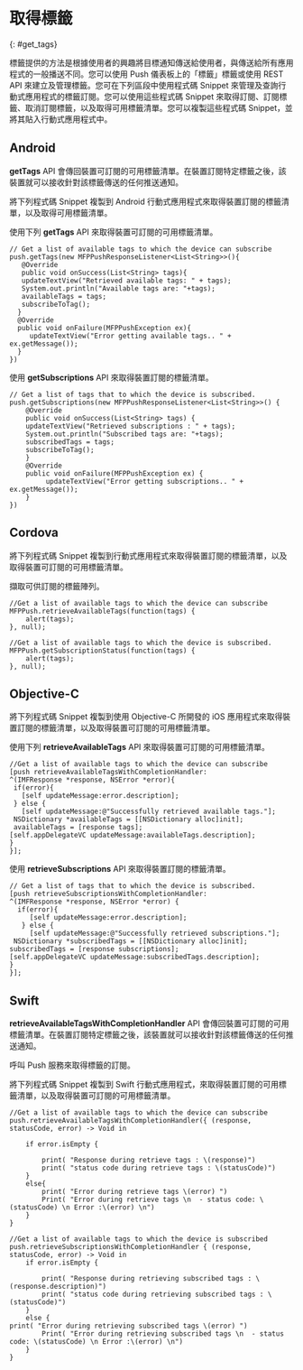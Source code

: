 # 取得標籤
{: #get_tags}

標籤提供的方法是根據使用者的興趣將目標通知傳送給使用者，與傳送給所有應用程式的一般播送不同。您可以使用 Push 儀表板上的「標籤」標籤或使用 REST API 來建立及管理標籤。您可在下列區段中使用程式碼 Snippet 來管理及查詢行動式應用程式的標籤訂閱。您可以使用這些程式碼 Snippet 來取得訂閱、訂閱標籤、取消訂閱標籤，以及取得可用標籤清單。您可以複製這些程式碼 Snippet，並將其貼入行動式應用程式中。

## Android

**getTags** API 會傳回裝置可訂閱的可用標籤清單。在裝置訂閱特定標籤之後，該裝置就可以接收針對該標籤傳送的任何推送通知。

將下列程式碼 Snippet 複製到 Android 行動式應用程式來取得裝置訂閱的標籤清單，以及取得可用標籤清單。

使用下列 **getTags** API 來取得裝置可訂閱的可用標籤清單。

```
// Get a list of available tags to which the device can subscribe
push.getTags(new MFPPushResponseListener<List<String>>(){  
   @Override
   public void onSuccess(List<String> tags){
   updateTextView("Retrieved available tags: " + tags);  
   System.out.println("Available tags are: "+tags);
   availableTags = tags;   
   subscribeToTag();   
  }    
  @Override    
  public void onFailure(MFPPushException ex){
     updateTextView("Error getting available tags.. " + ex.getMessage());
  }
})  
```

使用 **getSubscriptions** API 來取得裝置訂閱的標籤清單。

```
// Get a list of tags that to which the device is subscribed.
push.getSubscriptions(new MFPPushResponseListener<List<String>>() {
    @Override
    public void onSuccess(List<String> tags) {
    updateTextView("Retrieved subscriptions : " + tags);
    System.out.println("Subscribed tags are: "+tags);
    subscribedTags = tags;
    subscribeToTag();
    }
    @Override
    public void onFailure(MFPPushException ex) {
         updateTextView("Error getting subscriptions.. " + ex.getMessage());
    }
})
```

## Cordova

將下列程式碼 Snippet 複製到行動式應用程式來取得裝置訂閱的標籤清單，以及取得裝置可訂閱的可用標籤清單。

擷取可供訂閱的標籤陣列。

```
//Get a list of available tags to which the device can subscribe
MFPPush.retrieveAvailableTags(function(tags) {
    alert(tags);
}, null);

```

```
//Get a list of available tags to which the device is subscribed.
MFPPush.getSubscriptionStatus(function(tags) {
    alert(tags);
}, null);
```

## Objective-C

將下列程式碼 Snippet 複製到使用 Objective-C 所開發的 iOS 應用程式來取得裝置訂閱的標籤清單，以及取得裝置可訂閱的可用標籤清單。

使用下列 **retrieveAvailableTags** API 來取得裝置可訂閱的可用標籤清單。

```
//Get a list of available tags to which the device can subscribe 
[push retrieveAvailableTagsWithCompletionHandler:
^(IMFResponse *response, NSError *error){ 
 if(error){    
   [self updateMessage:error.description];  
 } else {
   [self updateMessage:@"Successfully retrieved available tags."];
 NSDictionary *availableTags = [[NSDictionary alloc]init];
 availableTags = [response tags];
[self.appDelegateVC updateMessage:availableTags.description];
}
}];
```
       
使用 **retrieveSubscriptions** API 來取得裝置訂閱的標籤清單。


```
// Get a list of tags that to which the device is subscribed.
[push retrieveSubscriptionsWithCompletionHandler:
^(IMFResponse *response, NSError *error) {
  if(error){
     [self updateMessage:error.description];
   } else {
     [self updateMessage:@"Successfully retrieved subscriptions."];
 NSDictionary *subscribedTags = [[NSDictionary alloc]init];
subscribedTags = [response subscriptions];
[self.appDelegateVC updateMessage:subscribedTags.description];
}
}];
```

## Swift

**retrieveAvailableTagsWithCompletionHandler** API 會傳回裝置可訂閱的可用標籤清單。在裝置訂閱特定標籤之後，該裝置就可以接收針對該標籤傳送的任何推送通知。

呼叫 Push 服務來取得標籤的訂閱。

將下列程式碼 Snippet 複製到 Swift 行動式應用程式，來取得裝置訂閱的可用標籤清單，以及取得裝置可訂閱的可用標籤清單。


```
//Get a list of available tags to which the device can subscribe
push.retrieveAvailableTagsWithCompletionHandler({ (response, statusCode, error) -> Void in

    if error.isEmpty {

        print( "Response during retrieve tags : \(response)")
        print( "status code during retrieve tags : \(statusCode)")
    }
    else{
        print( "Error during retrieve tags \(error) ")
        Print( "Error during retrieve tags \n  - status code: \(statusCode) \n Error :\(error) \n")
    }
}
```

```
//Get a list of available tags to which the device is subscribed
push.retrieveSubscriptionsWithCompletionHandler { (response, statusCode, error) -> Void in
    if error.isEmpty {

        print( "Response during retrieving subscribed tags : \(response.description)")
        print( "status code during retrieving subscribed tags : \(statusCode)")
    }
    else {
print( "Error during retrieving subscribed tags \(error) ")
        Print( "Error during retrieving subscribed tags \n  - status code: \(statusCode) \n Error :\(error) \n")
    }
}
```



